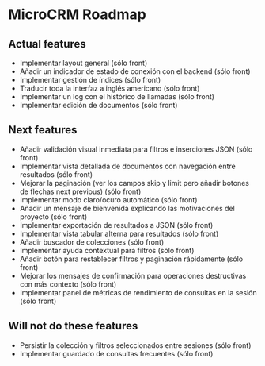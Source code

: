 # MicroCRM Roadmap

## Actual features

* Implementar layout general (sólo front)
* Añadir un indicador de estado de conexión con el backend (sólo front)
* Implementar gestión de índices (sólo front)
* Traducir toda la interfaz a inglés americano (sólo front)
* Implementar un log con el histórico de llamadas (sólo front)
* Implementar edición de documentos (sólo front)

## Next features

* Añadir validación visual inmediata para filtros e inserciones JSON (sólo front)
* Implementar vista detallada de documentos con navegación entre resultados (sólo front)
* Mejorar la paginación (ver los campos skip y limit pero añadir botones de flechas next previous) (sólo front)
* Implementar modo claro/ocuro automático (sólo front)
* Añadir un mensaje de bienvenida explicando las motivaciones del proyecto (sólo front)
* Implementar exportación de resultados a JSON (sólo front)
* Implementar vista tabular alterna para resultados (sólo front)
* Añadir buscador de colecciones (sólo front)
* Implementar ayuda contextual para filtros (sólo front)
* Añadir botón para restablecer filtros y paginación rápidamente (sólo front)
* Mejorar los mensajes de confirmación para operaciones destructivas con más contexto (sólo front)
* Implementar panel de métricas de rendimiento de consultas en la sesión (sólo front)

## Will not do these features

* Persistir la colección y filtros seleccionados entre sesiones (sólo front)
* Implementar guardado de consultas frecuentes (sólo front)
